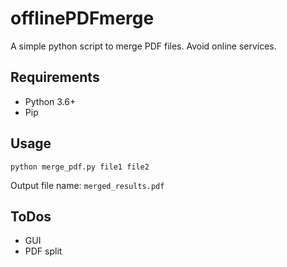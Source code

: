# offlinePDFmerge
A simple python script to merge PDF files. Avoid online services.

## Requirements
- Python 3.6+
- Pip

## Usage
`python merge_pdf.py file1 file2`

Output file name: `merged_results.pdf`

## ToDos
- GUI
- PDF split
